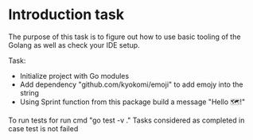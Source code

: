 # Introduction task

The purpose of this task is to figure out how to use basic tooling of the Golang as well as check your IDE setup.

Task:
* Initialize project with Go modules
* Add dependency "github.com/kyokomi/emoji" to add emojy into the string
* Using Sprint function from this package build a message "Hello 🗺️!"

To run tests for run cmd "go test -v ."
Tasks considered as completed in case test is not failed
